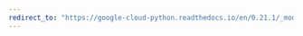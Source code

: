```yaml
---
redirect_to: "https://google-cloud-python.readthedocs.io/en/0.21.1/_modules/google/cloud/monitoring/resource.html"
---
```

